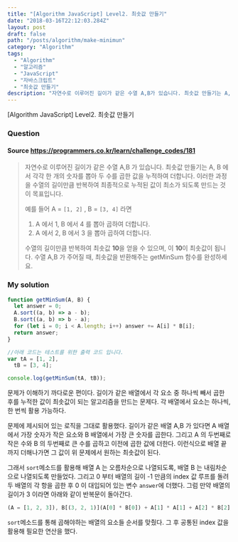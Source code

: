 ```yaml
---
title: "[Algorithm JavaScript] Level2. 최솟값 만들기"
date: "2018-03-16T22:12:03.284Z"
layout: post
draft: false
path: "/posts/algorithm/make-minimun"
category: "Algorithm"
tags:
  - "Algorithm"
  - "알고리즘"
  - "JavaScript"
  - "자바스크립트"
  - "최솟값 만들기"
description: "자연수로 이루어진 길이가 같은 수열 A,B가 있습니다. 최솟값 만들기는 A, B에서 각각 한 개의 숫자를 뽑아 두 수를 곱한 값을 누적하여 더합니다. 이러한 과정을 수열의 길이만큼 반복하여 최종적으로 누적된 값이 최소가 되도록 만드는 것이 목표입니다."
---
```


[Algorithm JavaScript] Level2. 최솟값 만들기

### Question

#### Source https://programmers.co.kr/learn/challenge_codes/181

> 자연수로 이루어진 길이가 같은 수열 A,B 가 있습니다. 최솟값 만들기는 A, B 에서 각각 한 개의 숫자를 뽑아 두 수를 곱한 값을 누적하여 더합니다. 이러한 과정을 수열의 길이만큼 반복하여 최종적으로 누적된 값이 최소가 되도록 만드는 것이 목표입니다.
>
> 예를 들어 A = `[1, 2]` , B = `[3, 4]` 라면
>
> 1.  A 에서 1, B 에서 4 를 뽑아 곱하여 더합니다.
> 2.  A 에서 2, B 에서 3 을 뽑아 곱하여 더합니다.
>
> 수열의 길이만큼 반복하여 최솟값 **10**을 얻을 수 있으며, 이 **10**이 최솟값이 됩니다.
> 수열 A,B 가 주어질 때, 최솟값을 반환해주는 getMinSum 함수를 완성하세요.

### My solution

```javascript
function getMinSum(A, B) {
  let answer = 0;
  A.sort((a, b) => a - b);
  B.sort((a, b) => b - a);
  for (let i = 0; i < A.length; i++) answer += A[i] * B[i];
  return answer;
}

//아래 코드는 테스트를 위한 출력 코드 입니다.
var tA = [1, 2],
  tB = [3, 4];

console.log(getMinSum(tA, tB));
```

문제가 이해하기 까다로운 편이다. 길이가 같은 배열에서 각 요소 중 하나씩 빼서 곱한 후를 누적한 값이 최솟값이 되는 알고리즘을 만드는 문제다. 각 배열에서 요소는 하나씩, 한 번씩 활용 가능하다.

문제에 제시되어 있는 로직을 그대로 활용했다. 길이가 같은 배열 A,B 가 있다면 A 배열에서 가장 숫자가 작은 요소와 B 배열에서 가장 큰 숫자를 곱한다. 그리고 A 의 두번째로 작은 수와 B 의 두번째로 큰 수를 곱하고 이전에 곱한 값에 더한다. 이런식으로 배열 끝까지 더해나가면 그 값이 위 문제에서 원하는 최솟값이 된다.

그래서 `sort`메소드를 활용해 배열 A 는 오름차순으로 나열되도록, 배열 B 는 내림차순으로 나열되도록 만들었다. 그리고 0 부터 배열의 길이 -1 만큼의 index 값 루프를 돌려 두 배열의 각 항을 곱한 후 0 이 대입되어 있는 변수 `answer`에 더했다. 그럼 만약 배열의 길이가 3 이라면 아래와 같이 반복문이 돌아간다.

```javascript
(A = [1, 2, 3]), B[(3, 2, 1)](A[0] * B[0]) + A[1] * A[1] + A[2] * B[2];
```

`sort`메소드를 통해 곱해야하는 배열의 요소들 순서를 맞췄다. 그 후 공통된 index 값을 활용해 필요한 연산을 했다.
